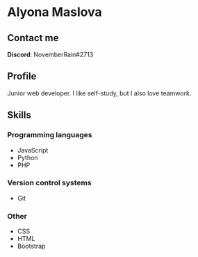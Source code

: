 
# Alyona Maslova

## Contact me

**Discord**: NovemberRain#2713

## Profile

Junior web developer. 
I like self-study, but I also love teamwork. 


## Skills

### Programming languages
* JavaScript
*  Python
*  PHP

### Version control systems
* Git

### Other

*  CSS
*  HTML
*  Bootstrap
